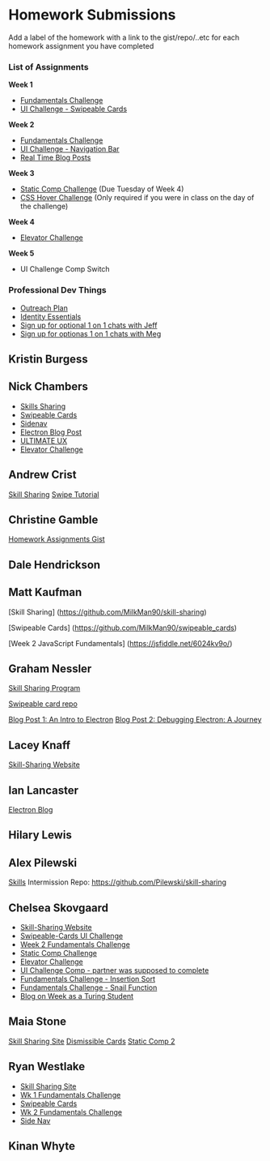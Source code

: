 # Homework Submissions

Add a label of the homework with a link to the gist/repo/..etc for each homework assignment you have completed

### List of Assignments

**Week 1**

- [Fundamentals Challenge](https://jsbin.com/niweqoleno/edit?js,output)
- [UI Challenge - Swipeable Cards](https://www.youtube.com/watch?v=rBSY7BOYRo4)

**Week 2**

- [Fundamentals Challenge](https://gist.github.com/brittanystoroz/1e8183fec2dfd55e6a7c21ce5dc20ff3)
- [UI Challenge - Navigation Bar](https://www.youtube.com/watch?v=e5CXg1sjTqQ)
- [Real Time Blog Posts](http://frontend.turing.io/projects/real-time.html)

**Week 3**

- [Static Comp Challenge](http://frontend.turing.io/projects/m4-static-comp-2.html) (Due Tuesday of Week 4)
- [CSS Hover Challenge](https://gist.github.com/brittanystoroz/3d69cc8c5eb51e5a1b926f217a1455c2) (Only required if you were in class on the day of the challenge)

**Week 4**

- [Elevator Challenge](https://github.com/turingschool-examples/elevator_challenge)

**Week 5**

- UI Challenge Comp Switch

### Professional Dev Things

- [Outreach Plan](http://backend.turing.io/professional_development/module_four/outreach_plan)
- [Identity Essentials](http://backend.turing.io/professional_development/module_one/identity_essentials)
- [Sign up for optional 1 on 1 chats with Jeff](https://jeff-jobs-hours.youcanbook.me/index.jsp)
- [Sign up for optionas 1 on 1 chats with Meg](https://megstew.youcanbook.me)

## Kristin Burgess

## Nick Chambers
- [Skills Sharing](https://github.com/nnchambs/skill-sharing)
- [Swipeable Cards](https://github.com/nnchambs/swipeable-cards)
- [Sidenav](https://github.com/nnchambs/sidenav)
- [Electron Blog Post](https://medium.com/@nicknchambers/i-built-an-electron-app-with-react-youll-never-guess-what-happened-next-1ae017973d3d#.ri24nye02)
- [ULTIMATE UX](https://github.com/nnchambs/ultimate-ux)
- [Elevator Challenge](https://github.com/nnchambs/elevator-challenge)

## Andrew Crist

[Skill Sharing](https://github.com/andrewLcrist/skill-sharing)
[Swipe Tutorial](https://github.com/andrewLcrist/swipe-tutorial)

## Christine Gamble
[Homework Assignments Gist](https://gist.github.com/ccgamble/6366ce85d29b1eed66d5583451fd1723)

## Dale Hendrickson

## Matt Kaufman


[Skill Sharing] (https://github.com/MilkMan90/skill-sharing)

[Swipeable Cards] (https://github.com/MilkMan90/swipeable_cards)

[Week 2 JavaScript Fundamentals] (https://jsfiddle.net/6024kv9o/)

## Graham Nessler
[Skill Sharing Program](https://github.com/gness1804/mini-project-ejs)

[Swipeable card repo](https://github.com/gness1804/swipeable-cards)

[Blog Post 1: An Intro to Electron](https://medium.com/@gness1804/fired-up-an-introduction-to-electron-9d1f2c91f513#.yhcpin182)
[Blog Post 2: Debugging Electron: A Journey](https://medium.com/@gness1804/debugging-electron-a-journey-e4e01ea481fb#.8g2cagnnm)

## Lacey Knaff
[Skill-Sharing Website](https://github.com/lrknaff/skill-sharing-website)

## Ian Lancaster
[Electron Blog](https://medium.com/@ianlancaster/so-your-npm-module-is-broken-time-to-find-a-different-one-right-wrong-a58948c59309#.9rhfuohq8)

## Hilary Lewis

## Alex Pilewski
[Skills](https://www.youtube.com/watch?v=8KgtGs1ny0k)
Intermission Repo: https://github.com/Pilewski/skill-sharing

## Chelsea Skovgaard
- [Skill-Sharing Website](https://github.com/ChelseaSkovgaard/skillsharing-nodejs)
- [Swipeable-Cards UI Challenge](https://github.com/ChelseaSkovgaard/swipeable-cards)
- [Week 2 Fundamentals Challenge](https://gist.github.com/ChelseaSkovgaard/dc85e6c0ce35cd5061f3f4a556380e27)
- [Static Comp Challenge](https://github.com/ChelseaSkovgaard/cs-comp-challenge-1)
- [Elevator Challenge](https://github.com/ChelseaSkovgaard/elevator_challenge)
- [UI Challenge Comp - partner was supposed to complete](https://github.com/ChelseaSkovgaard/ux-comp)
- [Fundamentals Challenge - Insertion Sort](http://codepen.io/chelseaskovgaard/pen/MJqLGb)
- [Fundamentals Challenge - Snail Function](http://codepen.io/chelseaskovgaard/pen/aJoEyb)
- [Blog on Week as a Turing Student](https://medium.com/@chelseaskovgaard/a-week-in-the-life-of-a-bootcamp-student-at-turing-fbf7fc428cf6#.43pwdpdfj)

## Maia Stone
[Skill Sharing Site](https://github.com/maiastone/skill-sharing-site)
[Dismissible Cards](https://github.com/maiastone/dismissible-cards)
[Static Comp 2](https://maiastone.github.io/static-comp-2/)

## Ryan Westlake
- [Skill Sharing Site](https://github.com/rcwestlake/skill-sharing-site)
- [Wk 1 Fundamentals Challenge](http://g.recordit.co/fSspoDbxht.gif)
- [Swipeable Cards](https://github.com/rcwestlake/ui-design-challenges/tree/master/swipeable-cards)
- [Wk 2 Fundamentals Challenge](http://g.recordit.co/PCusubXOvL.gif)
- [Side Nav](https://github.com/rcwestlake/ui-design-challenges/tree/master/side-nav)

## Kinan Whyte
